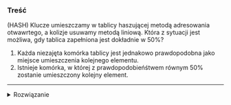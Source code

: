 ### Treść
(HASH)
Klucze umieszczamy w tablicy haszującej metodą adresowania otwawrtego, a kolizje usuwamy metodą liniową. Która z sytuacji jest możliwa, gdy tablica zapełniona jest dokładnie w 50%?
1. Każda niezajęta komórka tablicy jest jednakowo prawdopodobna jako miejsce umieszczenia kolejnego elementu.
2. Istnieje komórka, w której z prawdopodobieńśtwem równym 50% zostanie umieszczony kolejny element.

------
<details><summary>Rozwiązanie</summary>
<p>

  1. Sytuacja jest możliwa, gdy klucze są rozmieszczone równomiernie, czyli w naszym przypadku z odstępami równymi 1. Np. dla n = 8 mielibysmy XOXOXOXO. Trafienie w pozycje nr 2 wynosi 2/8, a w pozycje 4 wynosi również 2/8 itd. W ogólnym przypadku prawdop. wynosiłoby dla każdej niezajętej komórki 2/n.
  2. Sytuacja jest możliwa, gdy w naszej tablicy istnieje już zlepek dokladnie (0.5n - 1) komórek np dla n = 8 mielibysmy XXXOXOO. Prawdop trafienia w pozycje nr 4 wynosi 4/8 = 50%. W ogólnym wypadku prawdop. trafienie w tę komórkę wynosi $\frac{(0.5n-1)+1}{n} = \frac{0.5n}{n} = 0.5 $
